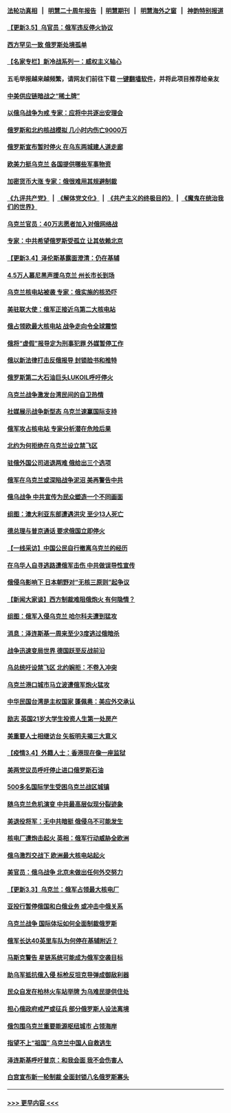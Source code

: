 #### [法轮功真相](https://github.com/gfw-breaker/truth/blob/master/README.md?t=0) &nbsp;&nbsp;|&nbsp;&nbsp; [明慧二十周年报告](https://github.com/gfw-breaker/mh-reports/blob/master/README.md?t=0) &nbsp;&nbsp;|&nbsp;&nbsp;[明慧期刊](https://github.com/gfw-breaker/mh-qikan) &nbsp;&nbsp;|&nbsp;&nbsp; [明慧海外之窗](https://github.com/gfw-breaker/mh-news/blob/master/README.md?t=0) &nbsp;&nbsp;|&nbsp;&nbsp; [神韵特别报道](https://github.com/gfw-breaker/mh-news/blob/master/shenyun.md?t=0)
#### [【更新3.5】乌官员：俄军违反停火协议](../pages/nsc418/n13624087.md?t=03060201) 
#### [西方罕见一致 俄罗斯处境孤单](../pages/nsc418/n13624387.md?t=03060201) 
#### [【名家专栏】新冷战系列一：威权主义轴心](../pages/nsc418/n13624083.md?t=03060201) 
#### 五毛举报越来越频繁，请网友们前往下载 [一键翻墙软件](https://github.com/gfw-breaker/ssr-accounts)，并将此项目推荐给亲友
#### [中美供应链暗战之“稀土牌”](../pages/nsc418/n13600760.md?t=03060201) 
#### [以俄乌战争为戒 专家：应将中共逐出安理会](../pages/nsc418/n13622370.md?t=03060201) 
#### [俄罗斯和北约核战模拟 几小时内伤亡9000万](../pages/nsc418/n13623819.md?t=03060201) 
#### [俄罗斯宣布暂时停火 在乌东两城建人道走廊](../pages/nsc418/n13623848.md?t=03060201) 
#### [欧美力挺乌克兰 各国提供哪些军事物资](../pages/nsc418/n13623822.md?t=03060201) 
#### [加密货币大涨 专家：俄很难用其规避制裁](../pages/nsc418/n13623725.md?t=03060201) 
#### [《九评共产党》](https://github.com/begood0513/9ping.md/blob/master/README.md) &nbsp;|&nbsp; [《解体党文化》](../../../../jtdwh.md/blob/master/README.md)  &nbsp;|&nbsp; [《共产主义的终极目的》](../../../../gczydzjmd.md/blob/master/README.md) &nbsp;|&nbsp; [《魔鬼在统治我们的世界》](../../../../mgztzwmdsj.md/blob/master/README.md) 
#### [乌克兰官员：40万志愿者加入对俄网络战](../pages/nsc418/n13623629.md?t=03060201) 
#### [专家：中共希望俄罗斯受孤立 让其依赖北京](../pages/nsc418/n13623157.md?t=03060201) 
#### [【更新3.4】泽伦斯基露面澄清：仍在基辅](../pages/nsc418/n13622020.md?t=03060201) 
#### [4.5万人慕尼黑声援乌克兰 州长市长到场](../pages/nsc418/n13623268.md?t=03060201) 
#### [乌克兰核电站被袭 专家：俄实施的核恐吓](../pages/nsc418/n13623239.md?t=03060201) 
#### [美驻联大使：俄军正接近乌第二大核电站](../pages/nsc418/n13623376.md?t=03060201) 
#### [俄占领欧最大核电站 战争走向令全球震惊](../pages/nsc418/n13623623.md?t=03060201) 
#### [俄将“虚假”报导定为刑事犯罪 外媒暂停工作](../pages/nsc418/n13623220.md?t=03060201) 
#### [俄以新法律打击反俄报导 封锁脸书和推特](../pages/nsc418/n13622930.md?t=03060201) 
#### [俄罗斯第二大石油巨头LUKOIL呼吁停火](../pages/nsc418/n13623131.md?t=03060201) 
#### [乌克兰战争激发台湾民间的自卫热情](../pages/nsc418/n13622830.md?t=03060201) 
#### [社媒展示战争新型态 乌克兰速赢国际支持](../pages/nsc418/n13623590.md?t=03060201) 
#### [俄军攻占核电站 专家分析潜在危险后果](../pages/nsc418/n13622917.md?t=03060201) 
#### [北约为何拒绝在乌克兰设立禁飞区](../pages/nsc418/n13622853.md?t=03060201) 
#### [驻俄外国公司进退两难 俄给出三个选项](../pages/nsc418/n13622576.md?t=03060201) 
#### [俄军在乌克兰或深陷战争泥沼 美再警告中共](../pages/nsc418/n13622400.md?t=03060201) 
#### [俄乌战争 中共宣传为民众塑造一个不同画面](../pages/nsc418/n13622651.md?t=03060201) 
#### [组图：澳大利亚东部遭遇洪灾 至少13人死亡](../pages/nsc418/n13621717.md?t=03060201) 
#### [德总理与普京通话 要求俄国立即停火](../pages/nsc418/n13622414.md?t=03060201) 
#### [【一线采访】中国公民自行撤离乌克兰的经历](../pages/nsc418/n13621441.md?t=03060201) 
#### [在乌华人自寻逃路遭俄军击伤 中共做误导性宣传](../pages/nsc418/n13622418.md?t=03060201) 
#### [俄侵乌影响下 日本朝野对“无核三原则”起争议](../pages/nsc418/n13622355.md?t=03060201) 
#### [【新闻大家谈】西方制裁难阻俄炮火 有何隐情？](../pages/nsc418/n13622031.md?t=03060201) 
#### [组图：俄军入侵乌克兰 哈尔科夫遭到猛攻](../pages/nsc418/n13618936.md?t=03060201) 
#### [消息：泽连斯基一周来至少3度逃过俄暗杀](../pages/nsc418/n13622262.md?t=03060201) 
#### [战争迅速变局世界 德国跃至反战前沿](../pages/nsc418/n13622185.md?t=03060201) 
#### [乌总统吁设禁飞区 北约婉拒：不卷入冲突](../pages/nsc418/n13621843.md?t=03060201) 
#### [乌克兰港口城市马立波遭俄军炮火猛攻](../pages/nsc418/n13622000.md?t=03060201) 
#### [中华民国台湾是主权国家 蓬佩奥：美应外交承认](../pages/nsc418/n13622139.md?t=03060201) 
#### [励志 英国21岁大学生投资人生第一处房产](../pages/nsc418/n13621542.md?t=03060201) 
#### [美重要人士相继访台 矢板明夫揭三大意义](../pages/nsc418/n13621840.md?t=03060201) 
#### [【疫情3.4】外籍人士：香港现在像一座监狱](../pages/nsc418/n13621459.md?t=03060201) 
#### [美两党议员呼吁停止进口俄罗斯石油](../pages/nsc418/n13621506.md?t=03060201) 
#### [500多名国际学生受困乌克兰战区城镇](../pages/nsc418/n13621446.md?t=03060201) 
#### [随乌克兰危机演变 中共最高层似现分裂迹象](../pages/nsc418/n13619947.md?t=03060201) 
#### [美退役将军：无中共暗挺 俄侵乌不可能发生](../pages/nsc418/n13620707.md?t=03060201) 
#### [核电厂遭炮击起火 英相：俄军行动威胁全欧洲](../pages/nsc418/n13621024.md?t=03060201) 
#### [俄乌激烈交战下 欧洲最大核电站起火](../pages/nsc418/n13620918.md?t=03060201) 
#### [美官员：俄乌战争 北京未做出任何外交努力](../pages/nsc418/n13620810.md?t=03060201) 
#### [【更新3.3】乌克兰：俄军占领最大核电厂](../pages/nsc418/n13619433.md?t=03060201) 
#### [亚投行暂停俄国和白俄业务 或冲击中俄关系](../pages/nsc418/n13620476.md?t=03060201) 
#### [乌克兰战争 国际体坛如何全面制裁俄罗斯](../pages/nsc418/n13620497.md?t=03060201) 
#### [俄军长达40英里车队为何停在基辅附近？](../pages/nsc418/n13620173.md?t=03060201) 
#### [马斯克警告 星链系统可能成为俄军空袭目标](../pages/nsc418/n13620161.md?t=03060201) 
#### [助乌军抵抗俄入侵 标枪反坦克导弹成御敌利器](../pages/nsc418/n13620257.md?t=03060201) 
#### [民众自发在柏林火车站举牌 为乌难民提供住处](../pages/nsc418/n13620225.md?t=03060201) 
#### [担心俄政府戒严或征兵 部分俄罗斯人设法离境](../pages/nsc418/n13620171.md?t=03060201) 
#### [俄包围乌克兰重要能源枢纽城市 占领海岸](../pages/nsc418/n13620157.md?t=03060201) 
#### [指望不上“祖国” 乌克兰中国人自救逃生](../pages/nsc418/n13619916.md?t=03060201) 
#### [泽连斯基呼吁普京：和我会面 我不会伤害人](../pages/nsc418/n13619944.md?t=03060201) 
#### [白宫宣布新一轮制裁 全面封锁八名俄罗斯寡头](../pages/nsc418/n13620050.md?t=03060201) 

----
#### [ >>> 更早内容 <<< ](../indexes/nsc418-earlier.md)
